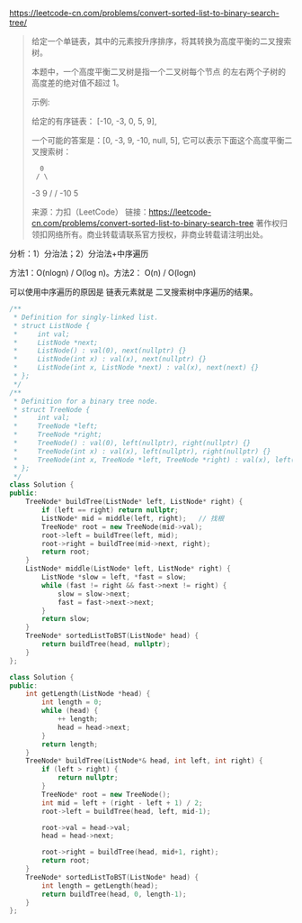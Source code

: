 https://leetcode-cn.com/problems/convert-sorted-list-to-binary-search-tree/

> 给定一个单链表，其中的元素按升序排序，将其转换为高度平衡的二叉搜索树。
>
> 本题中，一个高度平衡二叉树是指一个二叉树每个节点 的左右两个子树的高度差的绝对值不超过 1。
>
> 示例:
>
> 给定的有序链表： [-10, -3, 0, 5, 9],
>
> 一个可能的答案是：[0, -3, 9, -10, null, 5], 它可以表示下面这个高度平衡二叉搜索树：
>
>       0
>      / \
>    -3   9
>    /   /
>  -10  5
>
> 来源：力扣（LeetCode）
> 链接：https://leetcode-cn.com/problems/convert-sorted-list-to-binary-search-tree
> 著作权归领扣网络所有。商业转载请联系官方授权，非商业转载请注明出处。

分析：1）分治法；2）分治法+中序遍历

方法1：O(nlogn) / O(log n)。方法2： O(n) / O(logn)

可以使用中序遍历的原因是 链表元素就是 二叉搜索树中序遍历的结果。 

```cpp
/**
 * Definition for singly-linked list.
 * struct ListNode {
 *     int val;
 *     ListNode *next;
 *     ListNode() : val(0), next(nullptr) {}
 *     ListNode(int x) : val(x), next(nullptr) {}
 *     ListNode(int x, ListNode *next) : val(x), next(next) {}
 * };
 */
/**
 * Definition for a binary tree node.
 * struct TreeNode {
 *     int val;
 *     TreeNode *left;
 *     TreeNode *right;
 *     TreeNode() : val(0), left(nullptr), right(nullptr) {}
 *     TreeNode(int x) : val(x), left(nullptr), right(nullptr) {}
 *     TreeNode(int x, TreeNode *left, TreeNode *right) : val(x), left(left), right(right) {}
 * };
 */
class Solution {
public:
    TreeNode* buildTree(ListNode* left, ListNode* right) {
        if (left == right) return nullptr;
        ListNode* mid = middle(left, right);   // 找根
        TreeNode* root = new TreeNode(mid->val); 
        root->left = buildTree(left, mid);
        root->right = buildTree(mid->next, right);
        return root;
    }
    ListNode* middle(ListNode* left, ListNode* right) {
        ListNode *slow = left, *fast = slow;
        while (fast != right && fast->next != right) {
            slow = slow->next;
            fast = fast->next->next;
        }
        return slow;
    }
    TreeNode* sortedListToBST(ListNode* head) {
        return buildTree(head, nullptr);
    }
};

class Solution {
public:
    int getLength(ListNode *head) {
        int length = 0;
        while (head) {
            ++ length;
            head = head->next;
        }
        return length;
    }
    TreeNode* buildTree(ListNode*& head, int left, int right) {
        if (left > right) {
            return nullptr;
        }
        TreeNode* root = new TreeNode();
        int mid = left + (right - left + 1) / 2;
        root->left = buildTree(head, left, mid-1);

        root->val = head->val;
        head = head->next;

        root->right = buildTree(head, mid+1, right);
        return root;
    }
    TreeNode* sortedListToBST(ListNode* head) {
        int length = getLength(head);
        return buildTree(head, 0, length-1);
    }
};
```

